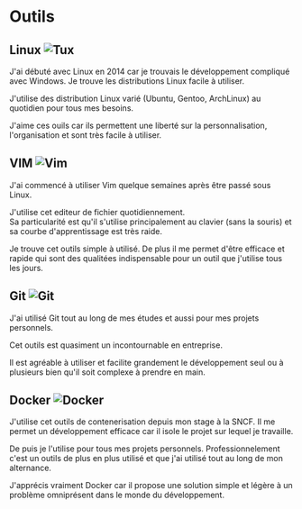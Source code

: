 # Outils

## Linux <img alt="Tux" src="/portfolio/img/tux.png" style="max-height: 1em">

J'ai débuté avec Linux en 2014 car je trouvais le développement compliqué avec Windows.
Je trouve les distributions Linux facile à utiliser.

J'utilise des distribution Linux varié (Ubuntu, Gentoo, ArchLinux) au quotidien pour tous mes besoins.

J'aime ces ouils car ils permettent une liberté sur la personnalisation, l'organisation et sont très facile à utiliser.

## VIM <img alt="Vim" src="/portfolio/img/vim.png" style="max-height: 1em">

J'ai commencé à utiliser Vim quelque semaines après être passé sous Linux.

J'utilise cet editeur de fichier quotidiennement.  
Sa particularité est qu'il s'utilise principalement au clavier (sans la souris) et sa courbe d'apprentissage est très raide.

Je trouve cet outils simple à utilisé. De plus il me permet d'être efficace et rapide qui sont des qualitées indispensable pour un outil que
j'utilise tous les jours.

## Git <img alt="Git" src="/portfolio/img/git-icon.png" style="max-height: 1em">

J'ai utilisé Git tout au long de mes études et aussi pour mes projets personnels.

Cet outils est quasiment un incontournable en entreprise.

Il est agréable à utiliser et facilite grandement le développement seul ou à plusieurs bien qu'il soit complexe à prendre en main.

## Docker <img alt="Docker" src="/portfolio/img/docker.png" style="max-height: 1em">

J'utilise cet outils de contenerisation depuis mon stage à la SNCF. Il me permet un développement efficace car il isole le projet sur
lequel je travaille.

De puis je l'utilise pour tous mes projets personnels. Professionnelement c'est un outils de plus en plus utilisé et que j'ai utilisé
tout au long de mon alternance.

J'apprécis vraiment Docker car il propose une solution simple et légère à un problème omniprésent dans le monde du développement.
